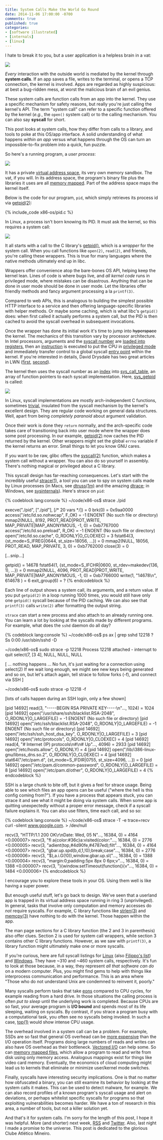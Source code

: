 ```yaml
---
title: System Calls Make the World Go Round
date: 2014-11-06 17:00:00 -0700
comments: true
published: true
categories:
- [software illustrated]
- [internals]
- [linux]
---
```


I hate to break it to you, but a user application is a helpless brain in a vat:

<img id="appInVat" class="center" src="/img/os/appInVat.png">

*Every* interaction with the outside world is mediated by the kernel through
**system calls**. If an app saves a file, writes to the terminal, or opens a TCP
connection, the kernel is involved. Apps are regarded as highly suspicious: at
best a bug-ridden mess, at worst the malicious brain of an evil genius.

These system calls are function calls from an app into the kernel. They use
a specific mechanism for safety reasons, but really you're just calling the
kernel's API. The term "system call" can refer to a specific function offered by
the kernel (*e.g.*, the `open()` system call) or to the calling mechanism.  You
can also say **syscall** for short.

This post looks at system calls, how they differ from calls to a library, and
tools to poke at this OS/app interface.  A solid understanding of what happens
*within an app* versus what happens through the OS can turn an impossible-to-fix
problem into a quick, fun puzzle.

So here's a running program, a *user process*:

<img id="sandbox" class="center" src="/img/os/sandbox.png">

It has a private [virtual address space][anatomy], its very own memory sandbox.
The vat, if you will.  In its address space, the program's binary file plus the
libraries it uses are all [memory mapped][page cache].  Part of the address
space maps the kernel itself.

Below is the code for our program, `pid`, which simply retrieves its process id
via [getpid(2)]:

{% include_code x86-os/pid.c %}

In Linux, a process isn't born knowing its PID. It must ask the kernel, so this
requires a system call:

<img id="syscallEnter" class="center" src="/img/os/syscallEnter.png">

It all starts with a call to the C library's [getpid()][__getpid], which is
a *wrapper* for the system call. When you call functions like `open(2)`,
`read(2)`, and friends, you're calling these wrappers. This is true for many
languages where the native methods ultimately end up in libc.

Wrappers offer convenience atop the bare-bones OS API, helping keep the kernel
lean. Lines of code is where bugs live, and *all kernel code* runs in privileged
mode, where mistakes can be disastrous.  Anything that can be done in user mode
should be done in user mode.  Let the libraries offer friendly methods and fancy
argument processing a la `printf(3)`.

Compared to web APIs, this is analogous to building the simplest possible HTTP
interface to a service and then offering language-specific libraries with
helper methods. Or maybe some caching, which is what libc's
`getpid()` does: when first called it actually performs a system
call, but the PID is then cached to avoid the syscall overhead in subsequent
invocations.

Once the wrapper has done its initial work it's time to jump into
<del>hyperspace</del> the kernel.  The mechanics of this transition vary by
processor architecture.  In Intel processors, arguments and the
[syscall number][syscall_64.tbl-getpid] are [loaded into registers][x64-DO_CALL],
then an [instruction][libc-syscall] is executed to put the CPU
in [privileged mode][rings] and immediately transfer control to a global syscall
[entry point][x64-system_call] within the kernel. If you're interested in
details, David Drysdale has two great articles in LWN ([first][LWN-syscall1],
[second][LWN-syscall2]).

The kernel then uses the syscall number as an [index][x64-syscall-index] into
[sys_call_table], an array of function pointers to each syscall implementation.
Here, [sys_getpid] is called:

<img id="syscallExit" class="center" src="/img/os/syscallExit.png">

In Linux, syscall implementations are mostly arch-independent C functions,
sometimes [trivial][trivial-syscalls], insulated from the syscall mechanism by
the kernel's excellent design. They are regular code working on general data
structures. Well, apart from being *completely paranoid* about argument
validation.

Once their work is done they `return` normally, and the arch-specific code takes
care of transitioning back into user mode where the wrapper does some post
processing.  In our example, [getpid(2)] now caches the PID returned by the
kernel. Other wrappers might set the global `errno` variable if the kernel
returns an error. Small things to let you know GNU cares.

If you want to be raw, glibc offers the [syscall(2)] function, which makes
a system call without a wrapper.  You can also do so yourself in assembly.
There's nothing magical or privileged about a C library.

This syscall design has far-reaching consequences. Let's start with the
incredibly useful [strace(1)], a tool you can use to spy on system calls made by
Linux processes (in Macs, see [dtruss(1m)] and the amazing [dtrace]; in Windows,
see [sysinternals]). Here's strace on `pid`:

{% codeblock lang:console %}
~/code/x86-os$ strace ./pid

execve("./pid", ["./pid"], [/* 20 vars */]) = 0
brk(0)                                  = 0x9aa0000
access("/etc/ld.so.nohwcap", F_OK)      = -1 ENOENT (No such file or directory)
mmap2(NULL, 8192, PROT_READ|PROT_WRITE, MAP_PRIVATE|MAP_ANONYMOUS, -1, 0) = 0xb7767000
access("/etc/ld.so.preload", R_OK)      = -1 ENOENT (No such file or directory)
open("/etc/ld.so.cache", O_RDONLY|O_CLOEXEC) = 3
fstat64(3, {st_mode=S_IFREG|0644, st_size=18056, ...}) = 0
mmap2(NULL, 18056, PROT_READ, MAP_PRIVATE, 3, 0) = 0xb7762000
close(3)                                = 0

[...snip...]

getpid()                                = 14678
fstat64(1, {st_mode=S_IFCHR|0600, st_rdev=makedev(136, 1), ...}) = 0
mmap2(NULL, 4096, PROT_READ|PROT_WRITE, MAP_PRIVATE|MAP_ANONYMOUS, -1, 0) = 0xb7766000
write(1, "14678\n", 614678
)                  = 6
exit_group(6)                           = ?
{% endcodeblock %}

Each line of output shows a system call, its arguments, and a return value.
If you put `getpid(2)` in a loop running 1000 times, you would still have only
one `getpid()` syscall because of the PID caching.  We can also see that
`printf(3)` calls `write(2)` after formatting the output string.

`strace` can start a new process and also attach to an already running one.  You
can learn a lot by looking at the syscalls made by different programs.  For
example, what does the `sshd` daemon do all day?

{% codeblock lang:console %}
~/code/x86-os$ ps ax | grep sshd
12218 ?        Ss     0:00 /usr/sbin/sshd -D

~/code/x86-os$ sudo strace -p 12218
Process 12218 attached - interrupt to quit
select(7, [3 4], NULL, NULL, NULL

[
  ... nothing happens ...
  No fun, it's just waiting for a connection using select(2)
  If we wait long enough, we might see new keys being generated and so on, but
  let's attach again, tell strace to follow forks (-f), and connect via SSH
]

~/code/x86-os$ sudo strace -p 12218 -f

[lots of calls happen during an SSH login, only a few shown]

[pid 14692] read(3, "-----BEGIN RSA PRIVATE KEY-----\n"..., 1024) = 1024
[pid 14692] open("/usr/share/ssh/blacklist.RSA-2048", O_RDONLY|O_LARGEFILE) = -1 ENOENT (No such file or directory)
[pid 14692] open("/etc/ssh/blacklist.RSA-2048", O_RDONLY|O_LARGEFILE) = -1 ENOENT (No such file or directory)
[pid 14692] open("/etc/ssh/ssh_host_dsa_key", O_RDONLY|O_LARGEFILE) = 3
[pid 14692] open("/etc/protocols", O_RDONLY|O_CLOEXEC) = 4
[pid 14692] read(4, "# Internet (IP) protocols\n#\n# Up"..., 4096) = 2933
[pid 14692] open("/etc/hosts.allow", O_RDONLY) = 4
[pid 14692] open("/lib/i386-linux-gnu/libnss_dns.so.2", O_RDONLY|O_CLOEXEC) = 4
[pid 14692] stat64("/etc/pam.d", {st_mode=S_IFDIR|0755, st_size=4096, ...}) = 0
[pid 14692] open("/etc/pam.d/common-password", O_RDONLY|O_LARGEFILE) = 8
[pid 14692] open("/etc/pam.d/other", O_RDONLY|O_LARGEFILE) = 4
{% endcodeblock %}

SSH is a large chunk to bite off, but it gives a feel for strace usage.  Being
able to see which files an app opens can be useful ("where the hell is this
config coming from?"). If you have a process that appears stuck, you can strace
it and see what it might be doing via system calls. When some app is quitting
unexpectedly without a proper error message, check if a syscall failure explains
it. You can also use filters, time each call, and so so:

{% codeblock lang:console %}
~/code/x86-os$ strace -T -e trace=recv curl -silent www.google.com. > /dev/null

recv(3, "HTTP/1.1 200 OK\r\nDate: Wed, 05 N"..., 16384, 0) = 4164 <0.000007>
recv(3, "fl a{color:#36c}a:visited{color:"..., 16384, 0) = 2776 <0.000005>
recv(3, "adient(top,#4d90fe,#4787ed);filt"..., 16384, 0) = 4164 <0.000007>
recv(3, "gbar.up.spd(b,d,1,!0);break;case"..., 16384, 0) = 2776 <0.000006>
recv(3, "$),a.i.G(!0)),window.gbar.up.sl("..., 16384, 0) = 1388 <0.000004>
recv(3, "margin:0;padding:5px 8px 0 6px;v"..., 16384, 0) = 1388 <0.000007>
recv(3, "){window.setTimeout(function(){v"..., 16384, 0) = 1484 <0.000006>
{% endcodeblock %}

I encourage you to explore these tools in your OS. Using them well is like
having a super power.

But enough useful stuff, let's go back to design. We've seen that a userland app
is trapped in its virtual address space running in ring 3 (unprivileged).  In
general, tasks that involve only computation and memory accesses do *not*
require syscalls. For example, C library functions like [strlen(3)] and
[memcpy(3)] have nothing to do with the kernel. Those happen within the app.

The man page sections for a C library function (the 2 and 3 in parenthesis) also
offer clues. Section 2 is used for system call wrappers, while section
3 contains other C library functions. However, as we saw with `printf(3)`,
a library function might ultimately make one or more syscalls.

If you're curious, here are full syscall listings for [Linux][syscall_64.tbl]
(also [Filippo's list][filippo-syscalls]) and
[Windows](http://j00ru.vexillium.org/ntapi/). They have ~310 and ~460 system
calls, respectively. It's fun to look at those because, in a way, they represent
*all that software can do* on a modern computer. Plus, you might find gems to
help with things like interprocess communication and performance. This is an
area where "Those who do not understand Unix are condemned to reinvent it,
poorly."

Many syscalls perform tasks that take [eons][wait] compared to CPU cycles, for
example reading from a hard drive. In those situations the calling process is
often *put to sleep* until the underlying work is completed. Because CPUs are so
fast, your average program is **I/O bound** and spends most of its life
sleeping, waiting on syscalls. By contrast, if you strace a program busy with
a computational task, you often see no syscalls being invoked. In such a case,
[top(1)] would show intense CPU usage.

The overhead involved in a system call can be a problem. For example, SSDs are
so fast that general OS overhead can be [more expensive][luu-clwb] than the I/O
operation itself. Programs doing large numbers of reads and writes can also have
OS overhead as their bottleneck.  [Vectored I/O] can help some. So can
[memory mapped files][page cache], which allow a program to read and write from
disk using only memory access.  Analogous mappings exist for things like video
card memory.  Eventually, the economics of cloud computing might lead us to
kernels that eliminate or minimize user/kernel mode switches.

Finally, syscalls have interesting security implications. One is that no matter
how obfuscated a binary, you can still examine its behavior by looking at the
system calls it makes. This can be used to detect malware, for example. We can
also record profiles of a known program's syscall usage and alert on deviations,
or perhaps whitelist specific syscalls for programs so that exploiting
vulnerabilities becomes harder. We have a ton of research in this area, a number
of tools, but not a killer solution yet.

And that's it for system calls. I'm sorry for the length of this post, I hope it
was helpful. More (and shorter) next week, [RSS] and [Twitter]. Also, last night
I made a promise to the universe. This post is dedicated to the glorious Clube
Atlético Mineiro.

[dtruss(1m)]: https://developer.apple.com/library/mac/documentation/Darwin/Reference/ManPages/man1/dtruss.1m.html

[dtrace]: http://dtrace.org/blogs/brendan/2011/10/10/top-10-dtrace-scripts-for-mac-os-x/

[strace(1)]: http://linux.die.net/man/1/strace
[top(1)]: http://linux.die.net/man/1/top
[syscall(2)]: http://linux.die.net/man/2/syscall
[getpid(2)]: http://linux.die.net/man/2/getpid
[memcpy(3)]: http://linux.die.net/man/3/memcpy
[strlen(3)]: http://linux.die.net/man/3/strlen
[wait]: /post/what-your-computer-does-while-you-wait/

[luu-clwb]: http://danluu.com/clwb-pcommit/

[sysinternals]: http://technet.microsoft.com/en-us/sysinternals/bb842062.aspx

[RSS]: http://feeds.feedburner.com/GustavoDuarte
[Twitter]: http://twitter.com/food4hackers
[__kernel_vsyscall]: https://github.com/torvalds/linux/blob/v3.17/arch/x86/vdso/vdso32/sysenter.S#L28

[syscalls.list]: https://sourceware.org/git/?p=glibc.git;a=blob;f=sysdeps/unix/sysv/linux/syscalls.list;h=42b6c2ef424440d1a8bc1542271c7170ad205ae2;hb=4c6da7da9fb1f0f94e668e6d2966a4f50a7f0d85

[i386_PSEUDO]: https://sourceware.org/git/?p=glibc.git;a=blob;f=sysdeps/unix/sysv/linux/i386/sysdep.h;h=57d5ea081e0a27e2e1efe0dd491b377a5f791fbe;hb=4c6da7da9fb1f0f94e668e6d2966a4f50a7f0d85#l65

[i386_INTERNAL_SYSCALL]: https://sourceware.org/git/?p=glibc.git;a=blob;f=sysdeps/unix/sysv/linux/i386/sysdep.h;h=57d5ea081e0a27e2e1efe0dd491b377a5f791fbe;hb=4c6da7da9fb1f0f94e668e6d2966a4f50a7f0d85#l330

[x64-DO_CALL]: https://sourceware.org/git/?p=glibc.git;a=blob;f=sysdeps/unix/sysv/linux/x86_64/sysdep.h;h=4a619dafebd180426bf32ab6b6cb0e5e560b718a;hb=4c6da7da9fb1f0f94e668e6d2966a4f50a7f0d85#l139

[libc-syscall]: https://sourceware.org/git/?p=glibc.git;a=blob;f=sysdeps/unix/sysv/linux/x86_64/sysdep.h;h=4a619dafebd180426bf32ab6b6cb0e5e560b718a;hb=4c6da7da9fb1f0f94e668e6d2966a4f50a7f0d85#l179

[x86_DO_CALL]: https://sourceware.org/git/?p=glibc.git;a=blob;f=sysdeps/unix/sysv/linux/i386/sysdep.h;h=57d5ea081e0a27e2e1efe0dd491b377a5f791fbe;hb=4c6da7da9fb1f0f94e668e6d2966a4f50a7f0d85#l165

[x86_system_call]: https://github.com/torvalds/linux/blob/v3.17/arch/x86/kernel/entry_32.S#L492

[x64-system_call]: https://github.com/torvalds/linux/blob/v3.17/arch/x86/kernel/entry_64.S#L354-L386

[x64-syscall-index]: https://github.com/torvalds/linux/blob/v3.17/arch/x86/kernel/entry_64.S#L422

[sys_getpid]: https://github.com/torvalds/linux/blob/v3.17/kernel/sys.c#L800-L809
[trivial-syscalls]: https://github.com/torvalds/linux/blob/v3.17/kernel/sys.c#L800-L859

[Vectored I/O]: http://en.wikipedia.org/wiki/Vectored_I/O

[sys_call_table]: https://github.com/torvalds/linux/blob/v3.17/arch/x86/kernel/syscall_64.c#L25

[syscall_64.tbl-getpid]: https://github.com/torvalds/linux/blob/v3.17/arch/x86/syscalls/syscall_64.tbl#L48

[syscall_64.tbl]: https://github.com/torvalds/linux/blob/v3.17/arch/x86/syscalls/syscall_64.tbl

[SYSCALL_DEFINE0]: https://github.com/torvalds/linux/blob/v3.17/include/linux/syscalls.h#L177

[filippo-syscalls]: https://filippo.io/linux-syscall-table/
[LWN-syscall1]: http://lwn.net/Articles/604287/
[LWN-syscall2]: http://lwn.net/Articles/604515/

[__getpid]: https://sourceware.org/git/?p=glibc.git;a=blob;f=sysdeps/unix/sysv/linux/getpid.c;h=937b1d4e113b1cff4a5c698f83d662e130d596af;hb=4c6da7da9fb1f0f94e668e6d2966a4f50a7f0d85#l49

[really_getpid]:https://sourceware.org/git/?p=glibc.git;a=blob;f=sysdeps/unix/sysv/linux/getpid.c;h=937b1d4e113b1cff4a5c698f83d662e130d596af;hb=4c6da7da9fb1f0f94e668e6d2966a4f50a7f0d85#l37

[syscallsOnLinux]: http://justanothergeek.chdir.org//2010/02/how-system-calls-work-on-recent-linux/
[syscall-x86-64]: http://blog.rchapman.org/post/36801038863/linux-system-call-table-for-x86-64

[page cache]: /post/page-cache-the-affair-between-memory-and-files/
[chipset]: /post/motherboard-chipsets-memory-map
[rings]: /post/cpu-rings-privilege-and-protection
[boot process]: /post/kernel-boot-process
[anatomy]: /post/anatomy-of-a-program-in-memory
[last post]: /post/when-does-your-os-run
[rest_init]: https://github.com/torvalds/linux/blob/v3.17/init/main.c#L393
[init_idle_bootup_task]: https://github.com/torvalds/linux/blob/v3.17/kernel/sched/core.c#L4538

[cpuidle_idle_call]:https://github.com/torvalds/linux/blob/v3.17/kernel/sched/idle.c#L77
[cpu_idle_loop]: https://github.com/torvalds/linux/blob/v3.17/kernel/sched/idle.c#L183
[GetProcessId()]: http://msdn.microsoft.com/en-us/library/windows/desktop/ms683180%28v=vs.85%29.aspx
[x86_halt]: https://github.com/torvalds/linux/blob/v3.17/arch/x86/include/asm/irqflags.h#L52
[time]: https://github.com/torvalds/linux/blob/v3.17/arch/x86/kernel/time.c
